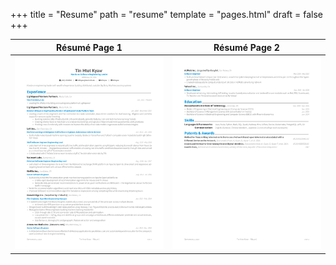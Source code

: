 +++
title = "Resume"
path = "resume"
template = "pages.html"
draft = false
+++

| Résumé Page 1 | Résumé Page 2 |
|:---:|:---:|
| [![Résumé](https://raw.githubusercontent.com/tinhkyaw/tinhkyaw/main/resume/tinhkyaw-resume-1.png)](https://raw.githubusercontent.com/tinhkyaw/tinhkyaw/main/resume/tinhkyaw-resume.pdf)  | [![Résumé](https://raw.githubusercontent.com/tinhkyaw/tinhkyaw/main/resume/tinhkyaw-resume-2.png)](https://raw.githubusercontent.com/tinhkyaw/tinhkyaw/main/resume/tinhkyaw-resume.pdf) |

